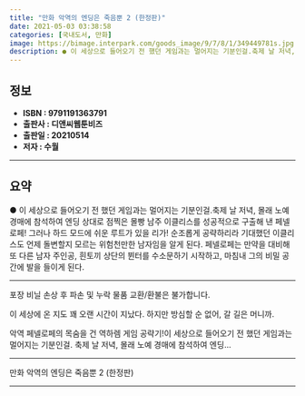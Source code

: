 ```yaml
---
title: "만화 악역의 엔딩은 죽음뿐 2 (한정판)"
date: 2021-05-03 03:38:58
categories: [국내도서, 만화]
image: https://bimage.interpark.com/goods_image/9/7/8/1/349449781s.jpg
description: ● 이 세상으로 들어오기 전 했던 게임과는 멀어지는 기분인걸.축제 날 저녁, 몰래 노예 경매에 참석하여 엔딩 상대로 점찍은 몰빵 남주 이클리스를 성공적으로 구출해 낸 페넬로페! 그러나 하드 모드에 쉬운 루트가 있을 리가! 순조롭게 공략하리라 기대했던 이클리스도 언제 돌변할지 모르는 위
---
```


## **정보**

- **ISBN : 9791191363791**
- **출판사 : 디앤씨웹툰비즈**
- **출판일 : 20210514**
- **저자 : 수월**

------



## **요약**

●  이 세상으로 들어오기 전 했던 게임과는 멀어지는 기분인걸.축제 날 저녁, 몰래 노예 경매에 참석하여 엔딩 상대로 점찍은 몰빵 남주 이클리스를 성공적으로 구출해 낸 페넬로페! 그러나 하드 모드에 쉬운 루트가 있을 리가! 순조롭게 공략하리라 기대했던 이클리스도 언제 돌변할지 모르는 위험천만한 남자임을 알게 된다. 페넬로페는 만약을 대비해 또 다른 남자 주인공, 흰토끼 상단의 뷘터를 수소문하기 시작하고, 마침내 그의 비밀 공간에 발을 들이게 된다.

------

 포장 비닐 손상 후 파손 및 누락 물품 교환/환불은 불가합니다.

이 세상에 온 지도 꽤 오랜 시간이 지났다.
하지만 방심할 순 없어, 갈 길은 머니까.

악역 페넬로페의 목숨을 건 역하렘 게임 공략기!이 세상으로 들어오기 전 했던 게임과는 멀어지는 기분인걸.
축제 날 저녁, 몰래 노예 경매에 참석하여 엔딩... 

------


만화 악역의 엔딩은 죽음뿐 2 (한정판) 

------


